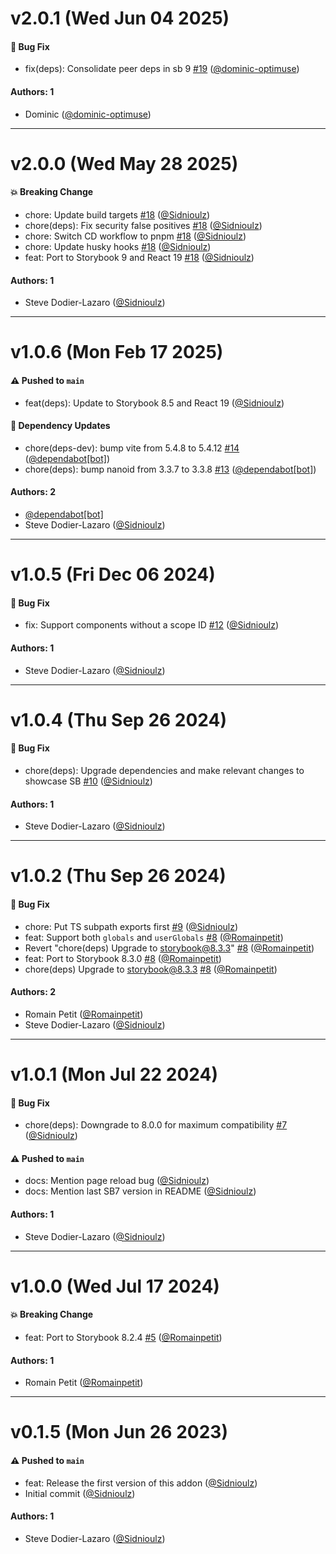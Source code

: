 # v2.0.1 (Wed Jun 04 2025)

#### 🐛 Bug Fix

- fix(deps): Consolidate peer deps in sb 9 [#19](https://github.com/Sidnioulz/storybook-addon-vue-mdx/pull/19) ([@dominic-optimuse](https://github.com/dominic-optimuse))

#### Authors: 1

- Dominic ([@dominic-optimuse](https://github.com/dominic-optimuse))

---

# v2.0.0 (Wed May 28 2025)

#### 💥 Breaking Change

- chore: Update build targets [#18](https://github.com/Sidnioulz/storybook-addon-vue-mdx/pull/18) ([@Sidnioulz](https://github.com/Sidnioulz))
- chore(deps): Fix security false positives [#18](https://github.com/Sidnioulz/storybook-addon-vue-mdx/pull/18) ([@Sidnioulz](https://github.com/Sidnioulz))
- chore: Switch CD workflow to pnpm [#18](https://github.com/Sidnioulz/storybook-addon-vue-mdx/pull/18) ([@Sidnioulz](https://github.com/Sidnioulz))
- chore: Update husky hooks [#18](https://github.com/Sidnioulz/storybook-addon-vue-mdx/pull/18) ([@Sidnioulz](https://github.com/Sidnioulz))
- feat: Port to Storybook 9 and React 19 [#18](https://github.com/Sidnioulz/storybook-addon-vue-mdx/pull/18) ([@Sidnioulz](https://github.com/Sidnioulz))

#### Authors: 1

- Steve Dodier-Lazaro ([@Sidnioulz](https://github.com/Sidnioulz))

---

# v1.0.6 (Mon Feb 17 2025)

#### ⚠️ Pushed to `main`

- feat(deps): Update to Storybook 8.5 and React 19 ([@Sidnioulz](https://github.com/Sidnioulz))

#### 🔩 Dependency Updates

- chore(deps-dev): bump vite from 5.4.8 to 5.4.12 [#14](https://github.com/Sidnioulz/storybook-addon-vue-mdx/pull/14) ([@dependabot[bot]](https://github.com/dependabot[bot]))
- chore(deps): bump nanoid from 3.3.7 to 3.3.8 [#13](https://github.com/Sidnioulz/storybook-addon-vue-mdx/pull/13) ([@dependabot[bot]](https://github.com/dependabot[bot]))

#### Authors: 2

- [@dependabot[bot]](https://github.com/dependabot[bot])
- Steve Dodier-Lazaro ([@Sidnioulz](https://github.com/Sidnioulz))

---

# v1.0.5 (Fri Dec 06 2024)

#### 🐛 Bug Fix

- fix: Support components without a scope ID [#12](https://github.com/Sidnioulz/storybook-addon-vue-mdx/pull/12) ([@Sidnioulz](https://github.com/Sidnioulz))

#### Authors: 1

- Steve Dodier-Lazaro ([@Sidnioulz](https://github.com/Sidnioulz))

---

# v1.0.4 (Thu Sep 26 2024)

#### 🐛 Bug Fix

- chore(deps): Upgrade dependencies and make relevant changes to showcase SB [#10](https://github.com/Sidnioulz/storybook-addon-vue-mdx/pull/10) ([@Sidnioulz](https://github.com/Sidnioulz))

#### Authors: 1

- Steve Dodier-Lazaro ([@Sidnioulz](https://github.com/Sidnioulz))

---

# v1.0.2 (Thu Sep 26 2024)

#### 🐛 Bug Fix

- chore: Put TS subpath exports first [#9](https://github.com/Sidnioulz/storybook-addon-vue-mdx/pull/9) ([@Sidnioulz](https://github.com/Sidnioulz))
- feat: Support both `globals` and `userGlobals` [#8](https://github.com/Sidnioulz/storybook-addon-vue-mdx/pull/8) ([@Romainpetit](https://github.com/Romainpetit))
- Revert "chore(deps) Upgrade to storybook@8.3.3" [#8](https://github.com/Sidnioulz/storybook-addon-vue-mdx/pull/8) ([@Romainpetit](https://github.com/Romainpetit))
- feat: Port to Storybook 8.3.0 [#8](https://github.com/Sidnioulz/storybook-addon-vue-mdx/pull/8) ([@Romainpetit](https://github.com/Romainpetit))
- chore(deps) Upgrade to storybook@8.3.3 [#8](https://github.com/Sidnioulz/storybook-addon-vue-mdx/pull/8) ([@Romainpetit](https://github.com/Romainpetit))

#### Authors: 2

- Romain Petit ([@Romainpetit](https://github.com/Romainpetit))
- Steve Dodier-Lazaro ([@Sidnioulz](https://github.com/Sidnioulz))

---

# v1.0.1 (Mon Jul 22 2024)

#### 🐛 Bug Fix

- chore(deps): Downgrade to 8.0.0 for maximum compatibility [#7](https://github.com/Sidnioulz/storybook-addon-vue-mdx/pull/7) ([@Sidnioulz](https://github.com/Sidnioulz))

#### ⚠️ Pushed to `main`

- docs: Mention page reload bug ([@Sidnioulz](https://github.com/Sidnioulz))
- docs: Mention last SB7 version in README ([@Sidnioulz](https://github.com/Sidnioulz))

#### Authors: 1

- Steve Dodier-Lazaro ([@Sidnioulz](https://github.com/Sidnioulz))

---

# v1.0.0 (Wed Jul 17 2024)

#### 💥 Breaking Change

- feat: Port to Storybook 8.2.4 [#5](https://github.com/Sidnioulz/storybook-addon-vue-mdx/pull/5) ([@Romainpetit](https://github.com/Romainpetit))

#### Authors: 1

- Romain Petit ([@Romainpetit](https://github.com/Romainpetit))

---

# v0.1.5 (Mon Jun 26 2023)

#### ⚠️ Pushed to `main`

- feat: Release the first version of this addon ([@Sidnioulz](https://github.com/Sidnioulz))
- Initial commit ([@Sidnioulz](https://github.com/Sidnioulz))

#### Authors: 1

- Steve Dodier-Lazaro ([@Sidnioulz](https://github.com/Sidnioulz))
